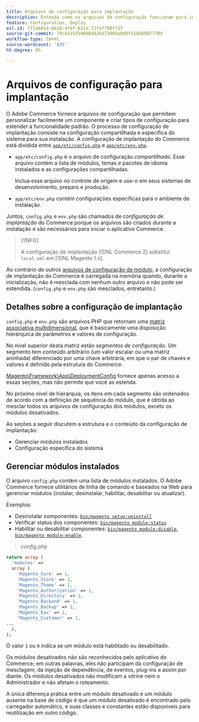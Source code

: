 ```yaml
---
title: Arquivos de configuração para implantação
description: Entenda como os arquivos de configuração funcionam para instalar o aplicativo do Commerce.
feature: Configuration, Deploy
exl-id: 772a6814-6b18-4f8f-b31e-72faf790ff37
source-git-commit: 79c8a15fb9686dd26d73805e9d0fd18bb987770d
workflow-type: tm+mt
source-wordcount: '435'
ht-degree: 0%

---
```


# Arquivos de configuração para implantação

O Adobe Commerce fornece arquivos de configuração que permitem personalizar facilmente um componente e criar tipos de configuração para estender a funcionalidade padrão. O processo de configuração de implantação consiste na configuração compartilhada e específica do sistema para sua instalação. A configuração de implantação do Commerce está dividida entre [`app/etc/config.php`](../reference/config-reference-configphp.md) e [`app/etc/env.php`](../reference/config-reference-envphp.md).

- `app/etc/config.php` é o arquivo de configuração _compartilhado_.
Esse arquivo contém a lista de módulos, temas e pacotes de idioma instalados e as configurações compartilhadas.

  Inclua esse arquivo no controle de origem e use-o em seus sistemas de desenvolvimento, preparo e produção.

- `app/etc/env.php` contém configurações específicas para o ambiente de instalação.

Juntos, `config.php` e `env.php` são chamados de _configuração de implantação_ do Commerce porque os arquivos são criados durante a instalação e são necessários para iniciar o aplicativo Commerce.

>[!INFO]
>
>A configuração de implantação [!DNL Commerce 2] substitui `local.xml` em [!DNL Magento 1.x].

Ao contrário de outros [arquivos de configuração de módulo](../reference/module-files.md), a configuração de implantação do Commerce é carregada na memória quando, durante a inicialização, não é mesclada com nenhum outro arquivo e não pode ser estendida. (`config.php` e `env.php` são mesclados, entretanto.)

## Detalhes sobre a configuração de implantação

`config.php` e `env.php` são arquivos PHP que retornam uma [matriz associativa multidimensional](https://www.w3schools.com:443/php/php_arrays.asp), que é basicamente uma disposição hierárquica de parâmetros e valores de configuração.

No nível superior desta matriz estão _segmentos de configuração_. Um segmento tem conteúdo arbitrário (um valor escalar ou uma matriz aninhada) diferenciado por uma chave arbitrária, em que o par de chaves e valores é definido pela estrutura do Commerce.

[Magento\Framework\App\DeploymentConfig](https://github.com/magento/magento2/blob/2.4/lib/internal/Magento/Framework/App/DeploymentConfig.php) fornece apenas acesso a essas seções, mas não permite que você as estenda.

No próximo nível de hierarquia, os itens em cada segmento são ordenados de acordo com a definição de sequência do módulo, que é obtida ao mesclar todos os arquivos de configuração dos módulos, exceto os módulos desativados.

As seções a seguir discutem a estrutura e o conteúdo da configuração de implantação:

- Gerenciar módulos instalados
- Configuração específica do sistema

## Gerenciar módulos instalados

O arquivo `config.php` contém uma lista de módulos instalados. O Adobe Commerce fornece utilitários de linha de comando e baseados na Web para gerenciar módulos (instalar, desinstalar, habilitar, desabilitar ou atualizar).

Exemplos:

- Desinstalar componentes: [`bin/magento setup:uninstall`](../../installation/tutorials/uninstall-modules.md)
- Verificar status dos componentes: [`bin/magento module:status`](https://experienceleague.adobe.com/pt-br/docs/commerce-operations/tools/cli-reference/commerce-on-premises#modulestatus)
- Habilitar ou desabilitar componentes: [`bin/magento module:disable`](../../installation/tutorials/manage-modules.md), [`bin/magento module:enable`](../../installation/tutorials/manage-modules.md).

> _config.php_

```php
return array (
  'modules' =>
  array (
    'Magento_Core' => 1,
    'Magento_Store' => 1,
    'Magento_Theme' => 1,
    'Magento_Authorization' => 1,
    'Magento_Directory' => 1,
    'Magento_Backend' => 1,
    'Magento_Backup' => 1,
    'Magento_Eav' => 1,
    'Magento_Customer' => 1,
...
  ),
);
```

O valor `1` ou `0` indica se um módulo está habilitado ou desabilitado.

Os módulos desativados não são reconhecidos pelo aplicativo do Commerce; em outras palavras, eles não participam da configuração de mesclagem, da injeção de dependência, de eventos, plug-ins e assim por diante. Os módulos desativados não modificam a vitrine nem o Administrador e não afetam o roteamento.

A única diferença prática entre um módulo desativado e um módulo ausente na base de código é que um módulo desativado é encontrado pelo carregador automático, e suas classes e constantes estão disponíveis para reutilização em outro código.
